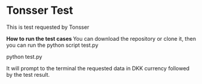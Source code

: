 # Tonsser Test
This is test requested by Tonsser


<b> How to run the test cases </b>
You can download the repository or clone it, then you can run the python script test.py

python test.py

It will prompt to the terminal the requested data in DKK currency followed by the test result.
